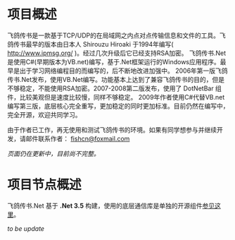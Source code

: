 # 项目概述 #

飞鸽传书是一款基于TCP/UDP的在局域网之内点对点传输信息和文件的工具。飞鸽传书最早的版本由日本人 Shirouzu Hiroaki 于1994年编写( http://www.ipmsg.org/ )。经过几次升级后它已经支持RSA加密。 飞鸽传书.Net 是使用C#(早期版本为VB.net)编写，基于.Net框架运行的Windows应用程序。最早是出于学习网络编程目的而编写的，后不断地改进加强中。 2006年第一版飞鸽传书.Net发布，使用VB.Net编写。功能基本上达到了兼容飞鸽传书的目的，但是不够稳定，不能使用RSA加密。2007-2008第二版发布，使用了 DotNetBar  组件，比较美观但是速度比较慢，同样不够稳定。 2009年作者使用C#代替VB.net编写第三版，底层核心完全重写，更加稳定的同时更加标准。目前仍然在编写中，完全开源，欢迎共同学习。

由于作者已工作，再无使用和测试飞鸽传书的环境。如果有同学想参与并继续开发，请邮件联系作者： fishcn@foxmail.com

_页面仍在更新中，目前尚不完整。_


# 项目节点概述 #

飞鸽传书.Net 基于 **.Net 3.5** 构建，使用的底层通信库是单独的开源组件[参见这里](http://code.google.com/p/ipmsgdotnetlib/)。

_to be update_